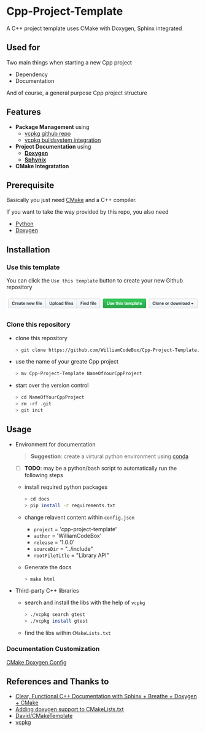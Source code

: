 # Cpp-Project-Template

A C++ project template uses CMake with Doxygen, Sphinx integrated

## Used for

Two main things when starting a new Cpp project

- Dependency
- Documentation

And of course, a general purpose Cpp project structure

## Features

- **Package Management** using
  - [vcpkg github repo](https://github.com/microsoft/vcpkg)
  - [vcpkg buildsystem integration](https://vcpkg.readthedocs.io/en/latest/users/integration/)
- **Project Documentation** using
  - **[Doxygen](https://github.com/doxygen/doxygen)**
  - **[Sphynix](https://github.com/sphinx-doc/sphinx/)**
- **CMake Integratation**

## Prerequisite

Basically you just need [CMake](https://cmake.org) and a C++ compiler.

If you want to take the way provided by this repo, you also need

- [Python](https://www.python.org)
- [Doxygen](https://github.com/doxygen/doxygen)

## Installation

### Use this template

You can click the `Use this template` button to create your new Github repository

![Use this template](./images/use-this-template.png)

### Clone this repository

- clone this repository
  ```bash
  > git clone https://github.com/WilliamCodeBox/Cpp-Project-Template.git
  ```
- use the name of your greate Cpp project
  ```bash
  > mv Cpp-Project-Template NameOfYourCppProject
  ```
- start over the version control
  ```bash
  > cd NameOfYourCppProject
  > rm -rf .git
  > git init
  ```

## Usage

- Environment for documentation

  > **Suggestion**: create a virtural python environment using [conda](https://docs.conda.io/en/latest/)

  - [ ] **TODO**: may be a python/bash script to automatically run the following steps

  * install required python packages

    ```bash
    > cd docs
    > pip install -r requirements.txt
    ```

  - change relavent content within `config.json`

    - `project` = 'cpp-project-template'
    - `author` = 'WilliamCodeBox'
    - `release` = '1.0.0'
    - `sourceDir` = "../include"
    - `rootFileTitle` = "Library API"

  - Generate the docs

    ```bash
    > make html
    ```

- Third-party C++ libraries
  - search and install the libs with the help of `vcpkg`
    ```bash
    > ./vcpkg search gtest
    > ./vcpkg install gtest
    ```
  - find the libs within `CMakeLists.txt`

### Documentation Customization

[CMake Doxygen Config](https://cmake.org/cmake/help/latest/module/FindDoxygen.html)

## References and Thanks to

- [Clear, Functional C++ Documentation with Sphinx + Breathe + Doxygen + CMake](https://devblogs.microsoft.com/cppblog/clear-functional-c-documentation-with-sphinx-breathe-doxygen-cmake/)
- [Adding doxygen support to CMakeLists.txt](http://www.miscdebris.net/blog/2019/02/25/adding-doxygen-support-to-cmakelists-txt/)
- [David/CMakeTemplate](https://github.com/DavidAce/CMakeTemplate)
- [vcpkg](https://github.com/microsoft/vcpkg)

